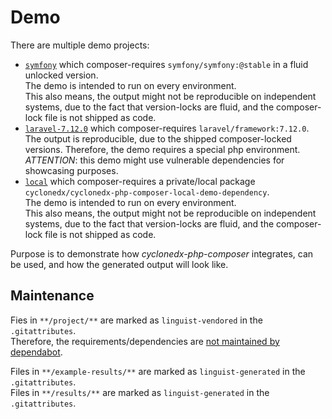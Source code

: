 # Demo

There are multiple demo projects:

* [`symfony`](symfony/README.md)
  which composer-requires `symfony/symfony:@stable` in a fluid unlocked version.  
  The demo is intended to run  on every environment.  
  This also means, the output might not be reproducible on independent systems, 
  due to the fact that version-locks are fluid, and the composer-lock file is not shipped as code.
* [`laravel-7.12.0`](laravel-7.12.0/README.md)
  which composer-requires `laravel/framework:7.12.0`.  
  The output is reproducible, due to the shipped composer-locked versions.
  Therefore, the demo requires a special php environment.  
  *ATTENTION*: this demo might use vulnerable dependencies for showcasing purposes.
* [`local`](local/README.md)
  which composer-requires a private/local package `cyclonedx/cyclonedx-php-composer-local-demo-dependency`.  
  The demo is intended to run  on every environment.  
  This also means, the output might not be reproducible on independent systems,
  due to the fact that version-locks are fluid, and the composer-lock file is not shipped as code.

Purpose is to demonstrate how _cyclonedx-php-composer_ integrates, can be used,
and how the generated output will look like.

## Maintenance 

Fies in `**/project/**` are marked as `linguist-vendored` in the `.gitattributes`.  
Therefore, the requirements/dependencies are 
[not maintained by dependabot](https://docs.github.com/en/code-security/supply-chain-security/configuration-options-for-dependency-updates#vendor).

Files in `**/example-results/**` are marked as `linguist-generated` in the `.gitattributes`.  
Files in `**/results/**` are marked as `linguist-generated` in the `.gitattributes`.  
